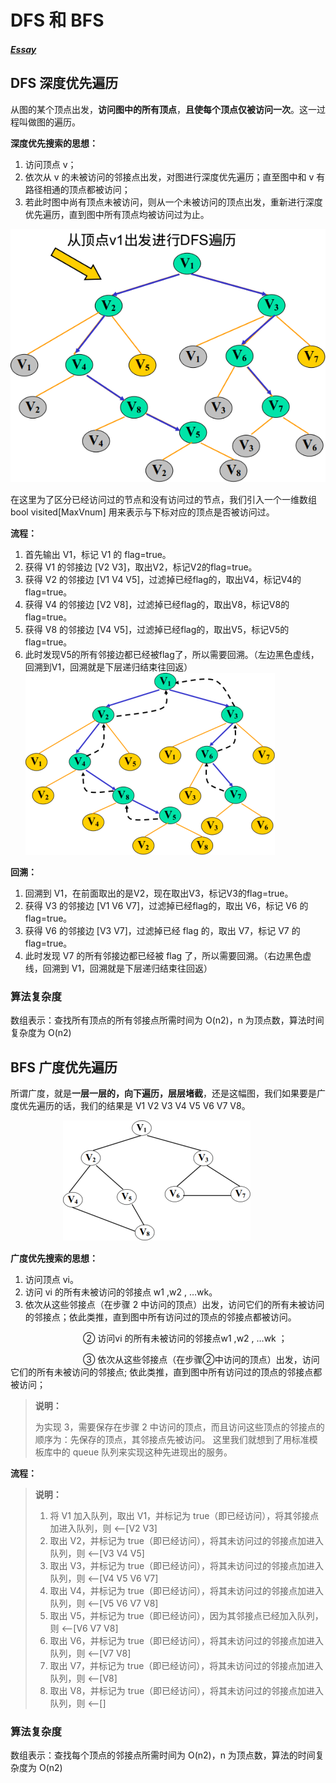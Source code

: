 # DFS 和 BFS

##### [Essay](https://dixinl.github.io/Essay/)

## DFS 深度优先遍历

从图的某个顶点出发，**访问图中的所有顶点**，**且使每个顶点仅被访问一次**。这一过程叫做图的遍历。

**深度优先搜索的思想：**

1. 访问顶点 v；
2. 依次从 v 的未被访问的邻接点出发，对图进行深度优先遍历；直至图中和 v 有路径相通的顶点都被访问；
3. 若此时图中尚有顶点未被访问，则从一个未被访问的顶点出发，重新进行深度优先遍历，直到图中所有顶点均被访问过为止。

![991470-20170101222444523-572433338](./images/991470-20170101222444523-572433338.png)

在这里为了区分已经访问过的节点和没有访问过的节点，我们引入一个一维数组 bool visited[MaxVnum] 用来表示与下标对应的顶点是否被访问过。

**流程：**

1. 首先输出 V1，标记 V1 的 flag=true。
2. 获得 V1 的邻接边 [V2 V3]，取出V2，标记V2的flag=true。
3. 获得 V2 的邻接边 [V1 V4 V5]，过滤掉已经flag的，取出V4，标记V4的flag=true。
4. 获得 V4 的邻接边 [V2 V8]，过滤掉已经flag的，取出V8，标记V8的flag=true。
5. 获得 V8 的邻接边 [V4 V5]，过滤掉已经flag的，取出V5，标记V5的flag=true。
6. 此时发现V5的所有邻接边都已经被flag了，所以需要回溯。（左边黑色虚线，回溯到V1，回溯就是下层递归结束往回返）
    ![img](./images/991470-20170101222818336-1850167987.png)

**回溯：**

1. 回溯到 V1，在前面取出的是V2，现在取出V3，标记V3的flag=true。
2. 获得 V3 的邻接边 [V1 V6 V7]，过滤掉已经flag的，取出 V6，标记 V6 的 flag=true。
3. 获得 V6 的邻接边 [V3 V7]，过滤掉已经 flag 的，取出 V7，标记 V7 的 flag=true。
4. 此时发现 V7 的所有邻接边都已经被 flag 了，所以需要回溯。（右边黑色虚线，回溯到 V1，回溯就是下层递归结束往回返）

### 算法复杂度

数组表示：查找所有顶点的所有邻接点所需时间为 O(n2)，n 为顶点数，算法时间复杂度为 O(n2) 

## BFS 广度优先遍历

所谓广度，就是**一层一层的，向下遍历，层层堵截**，还是这幅图，我们如果要是广度优先遍历的话，我们的结果是 V1 V2 V3 V4 V5 V6 V7 V8。

　　　　　　![img](./images/991470-20170101221517351-1044059090.png)

**广度优先搜索的思想：**

1. 访问顶点 vi。
2. 访问 vi 的所有未被访问的邻接点 w1 ,w2 , …wk。
3. 依次从这些邻接点（在步骤 2 中访问的顶点）出发，访问它们的所有未被访问的邻接点；依此类推，直到图中所有访问过的顶点的邻接点都被访问。

　　　　　　　　 ② 访问vi 的所有未被访问的邻接点w1 ,w2 , …wk ；

　　　　　　　　 ③ 依次从这些邻接点（在步骤②中访问的顶点）出发，访问它们的所有未被访问的邻接点; 依此类推，直到图中所有访问过的顶点的邻接点都被访问；

> **说明：**
>
> 为实现 3，需要保存在步骤 2 中访问的顶点，而且访问这些顶点的邻接点的顺序为：先保存的顶点，其邻接点先被访问。 这里我们就想到了用标准模板库中的 queue 队列来实现这种先进现出的服务。

**流程：**

> **说明：**　
>
> 1. 将 V1 加入队列，取出 V1，并标记为 true（即已经访问），将其邻接点加进入队列，则 <—[V2 V3]
> 2. 取出 V2，并标记为 true（即已经访问），将其未访问过的邻接点加进入队列，则 <—[V3 V4 V5]
> 3. 取出 V3，并标记为 true（即已经访问），将其未访问过的邻接点加进入队列，则 <—[V4 V5 V6 V7]
> 4. 取出 V4，并标记为 true（即已经访问），将其未访问过的邻接点加进入队列，则 <—[V5 V6 V7 V8]
> 5. 取出 V5，并标记为 true（即已经访问），因为其邻接点已经加入队列，则 <—[V6 V7 V8]
> 6. 取出 V6，并标记为 true（即已经访问），将其未访问过的邻接点加进入队列，则 <—[V7 V8]
> 7. 取出 V7，并标记为 true（即已经访问），将其未访问过的邻接点加进入队列，则 <—[V8]
> 8. 取出 V8，并标记为 true（即已经访问），将其未访问过的邻接点加进入队列，则 <—[]

###  算法复杂度

数组表示：查找每个顶点的邻接点所需时间为 O(n2)，n 为顶点数，算法的时间复杂度为 O(n2)